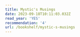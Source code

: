 ```yaml
---
title: Mystic's Musings
date: 2023-09-18T10:11:03.032Z
read_year: 'YES'
recommendation: '4'
url: /bookshelf/mystic-s-musings
---
```


